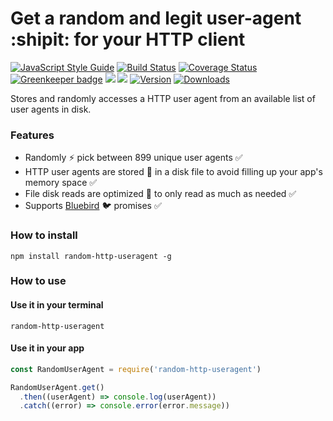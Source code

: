 # Get a random and legit user-agent :shipit: for your HTTP client

[![JavaScript Style Guide](https://img.shields.io/badge/code%20style-standard-brightgreen.svg)](http://standardjs.com/)
[![Build Status](https://travis-ci.org/hfreire/random-http-useragent.svg?branch=master)](https://travis-ci.org/hfreire/random-http-useragent)
[![Coverage Status](https://coveralls.io/repos/github/hfreire/random-http-useragent/badge.svg?branch=master)](https://coveralls.io/github/hfreire/random-http-useragent?branch=master)
[![Greenkeeper badge](https://badges.greenkeeper.io/hfreire/random-http-useragent.svg)](https://greenkeeper.io/)
[![](https://img.shields.io/github/release/hfreire/random-http-useragent.svg)](https://github.com/hfreire/random-http-useragent/releases)
[![](https://img.shields.io/badge/license-MIT-blue.svg)](LICENSE)
[![Version](https://img.shields.io/npm/v/random-http-useragent.svg)](https://www.npmjs.com/package/random-http-useragent)
[![Downloads](https://img.shields.io/npm/dt/random-http-useragent.svg)](https://www.npmjs.com/package/random-http-useragent) 

Stores and randomly accesses a HTTP user agent from an available list of user agents in disk.

### Features
* Randomly :zap: pick between 899 unique user agents :white_check_mark: 
* HTTP user agents are stored :floppy_disk: in a disk file to avoid filling up your app's memory space :white_check_mark:  
* File disk reads are optimized :running: to only read as much as needed :white_check_mark:
* Supports [Bluebird](https://github.com/petkaantonov/bluebird) :bird: promises :white_check_mark:

### How to install
```
npm install random-http-useragent -g
```

### How to use

#### Use it in your terminal
```
random-http-useragent
```

#### Use it in your app
```javascript
const RandomUserAgent = require('random-http-useragent')

RandomUserAgent.get()
  .then((userAgent) => console.log(userAgent))
  .catch((error) => console.error(error.message))
```
